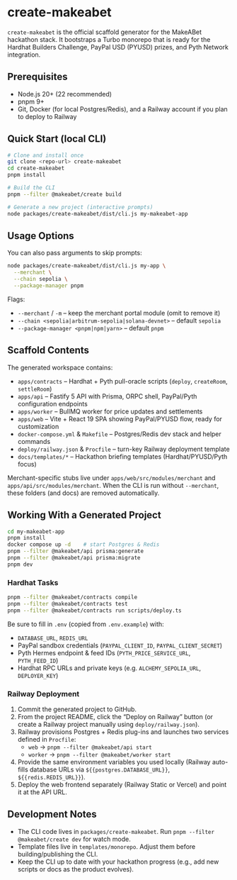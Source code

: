 # create-makeabet

`create-makeabet` is the official scaffold generator for the MakeABet hackathon stack. It bootstraps a Turbo monorepo that is ready for the Hardhat Builders Challenge, PayPal USD (PYUSD) prizes, and Pyth Network integration.

## Prerequisites

- Node.js 20+ (22 recommended)
- pnpm 9+
- Git, Docker (for local Postgres/Redis), and a Railway account if you plan to deploy to Railway

## Quick Start (local CLI)

```bash
# Clone and install once
git clone <repo-url> create-makeabet
cd create-makeabet
pnpm install

# Build the CLI
pnpm --filter @makeabet/create build

# Generate a new project (interactive prompts)
node packages/create-makeabet/dist/cli.js my-makeabet-app
```

## Usage Options

You can also pass arguments to skip prompts:

```bash
node packages/create-makeabet/dist/cli.js my-app \
  --merchant \
  --chain sepolia \
  --package-manager pnpm
```

Flags:
- `--merchant` / `-m` – keep the merchant portal module (omit to remove it)
- `--chain <sepolia|arbitrum-sepolia|solana-devnet>` – default `sepolia`
- `--package-manager <pnpm|npm|yarn>` – default `pnpm`

## Scaffold Contents

The generated workspace contains:

- `apps/contracts` – Hardhat + Pyth pull-oracle scripts (`deploy`, `createRoom`, `settleRoom`)
- `apps/api` – Fastify 5 API with Prisma, ORPC shell, PayPal/Pyth configuration endpoints
- `apps/worker` – BullMQ worker for price updates and settlements
- `apps/web` – Vite + React 19 SPA showing PayPal/PYUSD flow, ready for customization
- `docker-compose.yml` & `Makefile` – Postgres/Redis dev stack and helper commands
- `deploy/railway.json` & `Procfile` – turn-key Railway deployment template
- `docs/templates/*` – Hackathon briefing templates (Hardhat/PYUSD/Pyth focus)

Merchant-specific stubs live under `apps/web/src/modules/merchant` and `apps/api/src/modules/merchant`. When the CLI is run without `--merchant`, these folders (and docs) are removed automatically.

## Working With a Generated Project

```bash
cd my-makeabet-app
pnpm install
docker compose up -d    # start Postgres & Redis
pnpm --filter @makeabet/api prisma:generate
pnpm --filter @makeabet/api prisma:migrate
pnpm dev
```

### Hardhat Tasks

```bash
pnpm --filter @makeabet/contracts compile
pnpm --filter @makeabet/contracts test
pnpm --filter @makeabet/contracts run scripts/deploy.ts
```

Be sure to fill in `.env` (copied from `.env.example`) with:

- `DATABASE_URL`, `REDIS_URL`
- PayPal sandbox credentials (`PAYPAL_CLIENT_ID`, `PAYPAL_CLIENT_SECRET`)
- Pyth Hermes endpoint & feed IDs (`PYTH_PRICE_SERVICE_URL`, `PYTH_FEED_ID`)
- Hardhat RPC URLs and private keys (e.g. `ALCHEMY_SEPOLIA_URL`, `DEPLOYER_KEY`)

### Railway Deployment

1. Commit the generated project to GitHub.
2. From the project README, click the “Deploy on Railway” button (or create a Railway project manually using `deploy/railway.json`).
3. Railway provisions Postgres + Redis plug-ins and launches two services defined in `Procfile`:
   - `web` → `pnpm --filter @makeabet/api start`
   - `worker` → `pnpm --filter @makeabet/worker start`
4. Provide the same environment variables you used locally (Railway auto-fills database URLs via `${{postgres.DATABASE_URL}}`, `${{redis.REDIS_URL}}`).
5. Deploy the web frontend separately (Railway Static or Vercel) and point it at the API URL.

## Development Notes

- The CLI code lives in `packages/create-makeabet`. Run `pnpm --filter @makeabet/create dev` for watch mode.
- Template files live in `templates/monorepo`. Adjust them before building/publishing the CLI.
- Keep the CLI up to date with your hackathon progress (e.g., add new scripts or docs as the product evolves).
